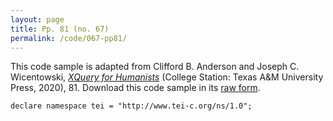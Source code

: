 ```yaml
---
layout: page
title: Pp. 81 (no. 67)
permalink: /code/067-pp81/
---
```


This code sample is adapted from Clifford B. Anderson and Joseph C. Wicentowski, 
[_XQuery for Humanists_](/) (College Station: Texas A&M University Press, 2020), 81. 
Download this code sample in its [raw form](/code/067-pp81/067-pp81.txt).

```text
declare namespace tei = "http://www.tei-c.org/ns/1.0";
```  
